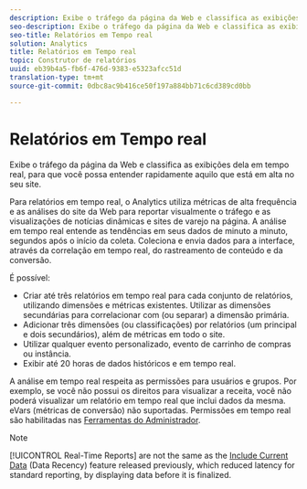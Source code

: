 ```yaml
---
description: Exibe o tráfego da página da Web e classifica as exibições dela em tempo real, para que você possa entender rapidamente aquilo que está em alta no seu site.
seo-description: Exibe o tráfego da página da Web e classifica as exibições dela em tempo real, para que você possa entender rapidamente aquilo que está em alta no seu site.
seo-title: Relatórios em Tempo real
solution: Analytics
title: Relatórios em Tempo real
topic: Construtor de relatórios
uuid: eb39b4a5-fb6f-476d-9383-e5323afcc51d
translation-type: tm+mt
source-git-commit: 0dbc8ac9b416ce50f197a884bb71c6cd389cd0bb

---
```



# Relatórios em Tempo real

Exibe o tráfego da página da Web e classifica as exibições dela em tempo real, para que você possa entender rapidamente aquilo que está em alta no seu site.

Para relatórios em tempo real, o Analytics utiliza métricas de alta frequência e as análises do site da Web para reportar visualmente o tráfego e as visualizações de notícias dinâmicas e sites de varejo na página. A análise em tempo real entende as tendências em seus dados de minuto a minuto, segundos após o início da coleta. Coleciona e envia dados para a interface, através da correlação em tempo real, do rastreamento de conteúdo e da conversão.

É possível:

* Criar até três relatórios em tempo real para cada conjunto de relatórios, utilizando dimensões e métricas existentes. Utilizar as dimensões secundárias para correlacionar com (ou separar) a dimensão primária.
* Adicionar três dimensões (ou classificações) por relatórios (um principal e dois secundários), além de métricas em todo o site.
* Utilizar qualquer evento personalizado, evento de carrinho de compras ou instância.
* Exibir até 20 horas de dados históricos e em tempo real.

A análise em tempo real respeita as permissões para usuários e grupos. Por exemplo, se você não possui os direitos para visualizar a receita, você não poderá visualizar um relatório em tempo real que inclui dados da mesma. eVars (métricas de conversão) não suportadas. Permissões em tempo real são habilitadas nas [Ferramentas do Administrador](https://marketing.adobe.com/resources/help/en_US/reference/RealTime_Reports_Configuration.html).

>[!NOTE]
>
>[!UICONTROL Real-Time Reports] are not the same as the [Include Current Data](https://marketing.adobe.com/resources/help/en_US/arb/options.html) (Data Recency) feature released previously, which reduced latency for standard reporting, by displaying data before it is finalized.

